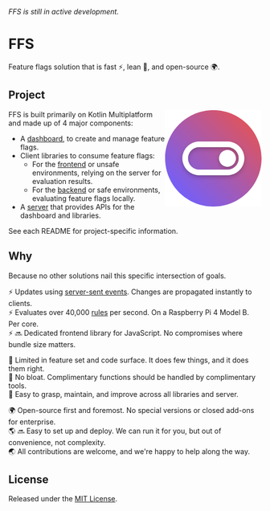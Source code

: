 _FFS is still in active development._

# FFS

Feature flags solution that is fast ⚡, lean 🤏, and open-source 🌍.

## Project

<img src="docs/src/_assets/icon-192.png" alt="FFS logo" align="right" width="192" height="192">

FFS is built primarily on Kotlin Multiplatform and made up of 4 major components:
- A [dashboard](ffs-dashboard), to create and manage feature flags.
- Client libraries to consume feature flags:
  - For the [frontend](ffs-library-frontend) or unsafe environments, relying on the server for evaluation results.
  - For the [backend](ffs-library-backend) or safe environments, evaluating feature flags locally.
- A [server](ffs-server) that provides APIs for the dashboard and libraries.

See each README for project-specific information.

## Why

Because no other solutions nail this specific intersection of goals.

⚡ Updates using [server-sent events](https://developer.mozilla.org/en-US/docs/Web/API/Server-sent_events). Changes are propagated instantly to clients.  
⚡ Evaluates over 40,000 [rules](ffs-server/src/benchmark/kotlin/rule/RuleEvalBenchmark.kt) per second. On a Raspberry Pi 4 Model B. Per core.  
⚡ 🔜 Dedicated frontend library for JavaScript. No compromises where bundle size matters.

🤏 Limited in feature set and code surface. It does few things, and it does them right.  
🤏 No bloat. Complimentary functions should be handled by complimentary tools.  
🤏 Easy to grasp, maintain, and improve across all libraries and server.

🌍 Open-source first and foremost. No special versions or closed add-ons for enterprise.  
🌎  🔜 Easy to set up and deploy. We can run it for you, but out of convenience, not complexity.  
🌏 All contributions are welcome, and we're happy to help along the way.

## License

Released under the [MIT License](https://opensource.org/licenses/MIT).
